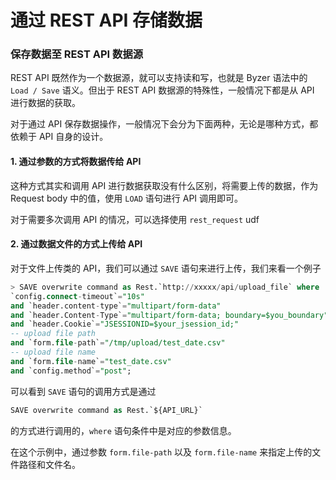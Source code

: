 # 通过 REST API 存储数据

### 保存数据至 REST API 数据源

REST API 既然作为一个数据源，就可以支持读和写，也就是 Byzer 语法中的 `Load / Save` 语义。但出于 REST API 数据源的特殊性，一般情况下都是从 API 进行数据的获取。

对于通过 API 保存数据操作，一般情况下会分为下面两种，无论是哪种方式，都依赖于 API 自身的设计。

#### 1. 通过参数的方式将数据传给 API 

这种方式其实和调用 API 进行数据获取没有什么区别，将需要上传的数据，作为 Request body 中的值，使用 `LOAD` 语句进行 API 调用即可。

对于需要多次调用 API 的情况，可以选择使用 `rest_request` udf

#### 2. 通过数据文件的方式上传给 API 

对于文件上传类的 API，我们可以通过 `SAVE` 语句来进行上传，我们来看一个例子

```sql
> SAVE overwrite command as Rest.`http://xxxxx/api/upload_file` where
`config.connect-timeout`="10s"
and `header.content-type`="multipart/form-data"
and `header.Content-Type`="multipart/form-data; boundary=$you_boundary"
and `header.Cookie`="JSESSIONID=$your_jsession_id;"
-- upload file path
and `form.file-path`="/tmp/upload/test_date.csv"
-- upload file name
and `form.file-name`="test_date.csv"
and `config.method`="post";
```


可以看到 `SAVE` 语句的调用方式是通过
```sql
SAVE overwrite command as Rest.`${API_URL}`
```
的方式进行调用的，`where` 语句条件中是对应的参数信息。

在这个示例中，通过参数 `form.file-path` 以及 `form.file-name` 来指定上传的文件路径和文件名。

